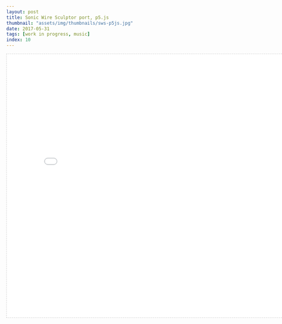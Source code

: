 ```yaml
---
layout: post
title: Sonic Wire Sculptor port, p5.js
thumbnail: "assets/img/thumbnails/sws-p5js.jpg"
date: 2017-05-31
tags: [work in progress, music]
index: 10
---
```


<iframe title="p5js-based version of sonic wire sculptor" width="800px" height="700px" scrolling="no" style="overflow:hidden; margin:0; border: dashed 1px #ccc;" src="{{ site.baseurl }}/assets/sws/index.html"></iframe>
